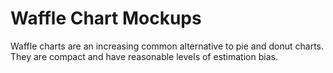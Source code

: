 # Waffle Chart Mockups

Waffle charts are an increasing common alternative to pie and donut charts. They are compact and have reasonable levels of estimation bias.
